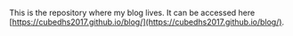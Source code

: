 This is the repository where my blog lives. It can be accessed here [https://cubedhs2017.github.io/blog/](https://cubedhs2017.github.io/blog/).
